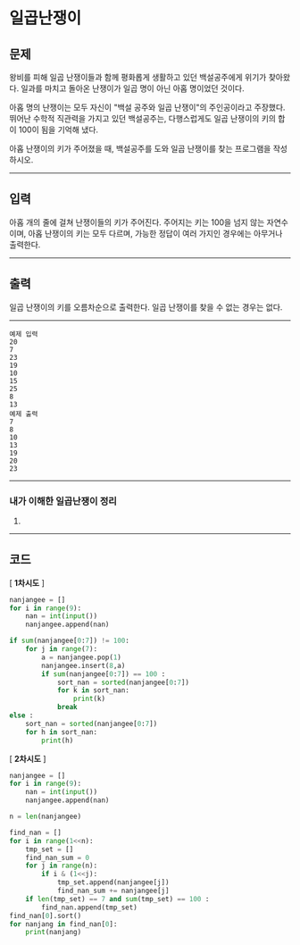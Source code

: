 # 일곱난쟁이

## 문제

왕비를 피해 일곱 난쟁이들과 함께 평화롭게 생활하고 있던 백설공주에게 위기가 찾아왔다. 일과를 마치고 돌아온 난쟁이가 일곱 명이 아닌 아홉 명이었던 것이다.

아홉 명의 난쟁이는 모두 자신이 "백설 공주와 일곱 난쟁이"의 주인공이라고 주장했다. 뛰어난 수학적 직관력을 가지고 있던 백설공주는, 다행스럽게도 일곱 난쟁이의 키의 합이 100이 됨을 기억해 냈다.

아홉 난쟁이의 키가 주어졌을 때, 백설공주를 도와 일곱 난쟁이를 찾는 프로그램을 작성하시오.

---

## 입력

아홉 개의 줄에 걸쳐 난쟁이들의 키가 주어진다. 주어지는 키는 100을 넘지 않는 자연수이며, 아홉 난쟁이의 키는 모두 다르며, 가능한 정답이 여러 가지인 경우에는 아무거나 출력한다.

---

## 출력

일곱 난쟁이의 키를 오름차순으로 출력한다. 일곱 난쟁이를 찾을 수 없는 경우는 없다.

---

```text
예제 입력
20
7
23
19
10
15
25
8
13
예제 출력
7
8
10
13
19
20
23
```

---

### 내가 이해한 일곱난쟁이 정리

1. 

---

## 코드

[ **1차시도** ]

```python
nanjangee = []
for i in range(9):
    nan = int(input())
    nanjangee.append(nan)

if sum(nanjangee[0:7]) != 100:
    for j in range(7):
        a = nanjangee.pop(1)
        nanjangee.insert(8,a)
        if sum(nanjangee[0:7]) == 100 :
            sort_nan = sorted(nanjangee[0:7])
            for k in sort_nan:
                print(k)
            break
else :
    sort_nan = sorted(nanjangee[0:7])
    for h in sort_nan:
        print(h)
```

[ **2차시도** ]

```python
nanjangee = []
for i in range(9):
    nan = int(input())
    nanjangee.append(nan)

n = len(nanjangee)

find_nan = []
for i in range(1<<n):
    tmp_set = []
    find_nan_sum = 0
    for j in range(n):
        if i & (1<<j):
            tmp_set.append(nanjangee[j])
            find_nan_sum += nanjangee[j]
    if len(tmp_set) == 7 and sum(tmp_set) == 100 :
        find_nan.append(tmp_set)
find_nan[0].sort()
for nanjang in find_nan[0]:
    print(nanjang)
```

